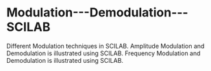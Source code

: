 # Modulation---Demodulation---SCILAB
Different Modulation techniques in SCILAB. Amplitude Modulation and Demodulation is illustrated using SCILAB. Frequency Modulation and Demodulation is illustrated using SCILAB.
